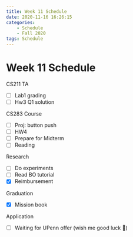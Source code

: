 ```yaml
---
title: Week 11 Schedule
date: 2020-11-16 16:26:15
categories: 
    - Schedule
    - Fall 2020
tags: Schedule
---
```


# Week 11 Schedule

CS211 TA
- [ ] Lab1 grading
- [ ] Hw3 Q1 solution

CS283 Course
- [ ] Proj: button push
- [ ] HW4
- [ ] Prepare for Midterm
- [ ] Reading

Research
- [ ] Do experiments
- [ ] Read BO tutorial
- [x] Reimbursement

Graduation
- [x] Mission book

Application
- [ ] Waiting for UPenn offer (wish me good luck 🙏)
